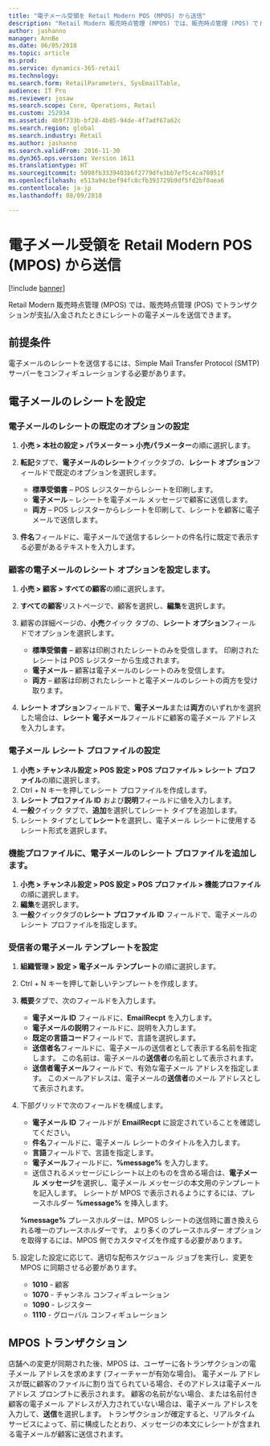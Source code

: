 ```yaml
---
title: "電子メール受領を Retail Modern POS (MPOS) から送信"
description: "Retail Modern 販売時点管理 (MPOS) では、販売時点管理 (POS) でトランザクションが支払/入金されたときにレシートの電子メールを送信できます。"
author: jashanno
manager: AnnBe
ms.date: 06/05/2018
ms.topic: article
ms.prod: 
ms.service: dynamics-365-retail
ms.technology: 
ms.search.form: RetailParameters, SysEmailTable,
audience: IT Pro
ms.reviewer: josaw
ms.search.scope: Core, Operations, Retail
ms.custom: 252934
ms.assetid: 4b9f733b-bf28-4b85-94de-4f7adf67a62c
ms.search.region: global
ms.search.industry: Retail
ms.author: jashanno
ms.search.validFrom: 2016-11-30
ms.dyn365.ops.version: Version 1611
ms.translationtype: HT
ms.sourcegitcommit: 5098fb3339403b6f2779dfe3bb7ef5c4ca78051f
ms.openlocfilehash: e513a94cbef94fc8cfb393729b9df5fd2bf0aea6
ms.contentlocale: ja-jp
ms.lasthandoff: 08/09/2018

---
```


# <a name="send-email-receipts-from-retail-modern-pos-mpos"></a>電子メール受領を Retail Modern POS (MPOS) から送信

[!include [banner](includes/banner.md)]

Retail Modern 販売時点管理 (MPOS) では、販売時点管理 (POS) でトランザクションが支払/入金されたときにレシートの電子メールを送信できます。

## <a name="prerequisite"></a>前提条件

電子メールのレシートを送信するには、Simple Mail Transfer Protocol (SMTP) サーバーをコンフィギュレーションする必要があります。

## <a name="set-up-email-receipts"></a>電子メールのレシートを設定

### <a name="set-default-options-for-email-receipts"></a>電子メールのレシートの既定のオプションの設定

1. **小売 &gt; 本社の設定 &gt; パラメーター &gt; 小売パラメーター**の順に選択します。
2. **転記**タブで、**電子メールのレシート**クイックタブの、**レシート オプション**フィールドで既定のオプションを選択します。

    - **標準受領書** – POS レジスターからレシートを印刷します。
    - **電子メール** – レシートを電子メール メッセージで顧客に送信します。
    - **両方** – POS レジスターからレシートを印刷して、レシートを顧客に電子メールで送信します。

3. **件名**フィールドに、電子メールで送信するレシートの件名行に既定で表示する必要があるテキストを入力します。

### <a name="set-email-receipt-options-for-a-customer"></a>顧客の電子メールのレシート オプションを設定します。

1. **小売 &gt; 顧客 &gt; すべての顧客**の順に選択します。
2. **すべての顧客**リストページで、顧客を選択し、**編集**を選択します。
3. 顧客の詳細ページの、**小売**クイック タブの、**レシート オプション**フィールドでオプションを選択します。

    - **標準受領書** – 顧客は印刷されたレシートのみを受信します。 印刷されたレシートは POS レジスターから生成されます。
    - **電子メール** – 顧客は電子メールのレシートのみを受信します。
    - **両方** – 顧客は印刷されたレシートと電子メールのレシートの両方を受け取ります。

4. **レシート オプション**フィールドで、**電子メール**または**両方**のいずれかを選択した場合は、**レシート 電子メール**フィールドに顧客の電子メール アドレスを入力します。

### <a name="set-up-an-email-receipt-profile"></a>電子メール レシート プロファイルの設定

1. **小売 &gt; チャンネル設定 &gt; POS 設定 &gt; POS プロファイル &gt; レシート プロファイル**の順に選択します。
2. Ctrl + N キーを押してレシート プロファイルを作成します。
3. **レシート プロファイル ID** および**説明**フィールドに値を入力します。
4. **一般**クイック タブで、**追加**を選択してレシート タイプを追加します。
5. レシート タイプとして**レシート**を選択し、電子メール レシートに使用するレシート形式を選択します。

### <a name="add-an-email-receipt-profile-to-the-functionality-profile"></a>機能プロファイルに、電子メールのレシート プロファイルを追加します。

1. **小売 &gt; チャンネル設定 &gt; POS 設定 &gt; POS プロファイル &gt; 機能プロファイル**の順に選択します。
2. **編集**を選択します。
3. **一般**クイックタブの**レシート プロファイル ID** フィールドで、電子メールのレシート プロファイルを指定します。

### <a name="set-up-an-email-template-for-receipts"></a>受信者の電子メール テンプレートを設定

1. **組織管理 &gt; 設定 &gt; 電子メール テンプレート**の順に選択します。
2. Ctrl + N キーを押して新しいテンプレートを作成します。
3. **概要**タブで、次のフィールドを入力します。

    - **電子メール ID**  フィールドに、**EmailRecpt** を入力します。
    - **電子メールの説明**フィールドに、説明を入力します。
    - **既定の言語コード**フィールドで、言語を選択します。
    - **送信者名**フィールドに、電子メールの送信者として表示する名前を指定します。 この名前は、電子メールの**送信者**の名前として表示されます。
    - **送信者電子メール**フィールドで、有効な電子メール アドレスを指定します。 このメールアドレスは、電子メールの**送信者**のメール アドレスとして表示されます。

4. 下部グリッドで次のフィールドを構成します。

    - **電子メール ID** フィールドが **EmailRecpt** に設定されていることを確認してください。
    - **件名**フィールドに、電子メール レシートのタイトルを入力します。
    - **言語**フィールドで、言語を指定します。
    - **電子メール**フィールドに、**%message%** を入力します。
    - 送信されるメッセージにレシート以上のものを含める場合は、**電子メール メッセージ**を選択し、電子メール メッセージの本文用のテンプレートを記入します。 レシートが MPOS で表示されるようにするには、プレースホルダー **%message%** を挿入します。

    **%message%** プレースホルダーは、MPOS レシートの送信時に置き換えられる唯一のプレースホルダーです。 より多くのプレースホルダー オプションを取得するには、MPOS 側でカスタマイズを作成する必要があります。

5. 設定した設定に応じて、適切な配布スケジュール ジョブを実行し、変更を MPOS に同期させる必要があります。

    - **1010** - 顧客
    - **1070** - チャンネル コンフィギュレーション
    - **1090** - レジスター
    - **1110** - グローバル コンフィギュレーション

## <a name="mpos-transactions"></a>MPOS トランザクション

店舗への変更が同期された後、MPOS は、ユーザーに各トランザクションの電子メール アドレスを求めます (フィーチャーが有効な場合)。 電子メール アドレスが既に顧客のファイルに割り当てられている場合、そのアドレスは電子メール アドレス プロンプトに表示されます。 顧客の名前がない場合、または名前付き顧客の電子メール アドレスが入力されていない場合は、電子メール アドレスを入力して、**送信**を選択します。 トランザクションが確定すると、リアルタイム サービスによって、前に構成したとおり、メッセージの本文にレシートが含まれる電子メールが顧客に送信されます。

